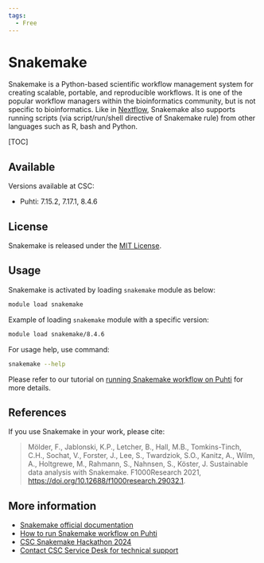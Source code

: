 ```yaml
---
tags:
  - Free
---
```


# Snakemake

Snakemake is a Python-based scientific workflow management system for creating scalable, portable, and reproducible workflows. It is one of 
the popular workflow managers within the bioinformatics community, but
is not specific to bioinformatics. Like in [Nextflow](../apps/nextflow.md), Snakemake also supports running scripts (via script/run/shell directive of Snakemake rule) from other languages such as R, bash and Python.

[TOC]

## Available 

Versions available at CSC:

* Puhti: 7.15.2, 7.17.1, 8.4.6

## License

Snakemake is released under the
[MIT License](https://snakemake.readthedocs.io/en/stable/project_info/license.html).

## Usage

Snakemake is activated by loading `snakemake` module as below:

```bash
module load snakemake
```

Example of loading `snakemake` module with a specific version:

```bash
module load snakemake/8.4.6
```

For usage help, use command:

```bash
snakemake --help
```

Please refer to our tutorial on [running Snakemake workflow on Puhti](../support/tutorials/snakemake-puhti.md) for more details.


## References

If you use Snakemake in your work, please cite:

> Mölder, F., Jablonski, K.P., Letcher, B., Hall, M.B., Tomkins-Tinch, C.H., Sochat, V.,
  Forster, J., Lee, S., Twardziok, S.O., Kanitz, A., Wilm, A., Holtgrewe, M., Rahmann, S.,
  Nahnsen, S., Köster, J. Sustainable data analysis with Snakemake. F1000Research 2021,
  <https://doi.org/10.12688/f1000research.29032.1>.

## More information

* [Snakemake official documentation](https://snakemake.readthedocs.io/en/stable/index.html)
* [How to run Snakemake workflow on Puhti](../support/tutorials/snakemake-puhti.md)
* [CSC Snakemake Hackathon 2024](https://coderefinery.github.io/snakemake_hackathon/)
* [Contact CSC Service Desk for technical support](../support/contact.md)

